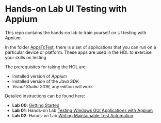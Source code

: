 # Hands-on Lab UI Testing with Appium

This repo contains the hands-on lab to train yourself on UI testing with _Appium_.

In the folder [AppsToTest](AppsToTest/), there is a set of applications that you can run on a particular device or platform. These apps are used in the HOL to exercise your skills on testing.

The prerequisites for taking the HOL are:

* Installed version of _Appium_
* Installed version of the _Java SDK_
* _Visual Studio 2019_, any edition will work

Detailed instructions can be found here:

* **Lab 00**: [Getting Started](Docs/GettingStarted.md)
* **Lab 01**: Hands-on Lab [Testing Windows GUI Applications with Appium](Docs/lab-01.md)
* **Lab 02**: Hands-on Lab [Writing Maintainable Test Automation](Docs/lab-02.md)

